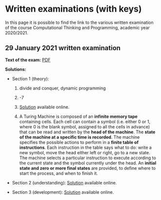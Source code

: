 # Written examinations (with keys)

In this page it is possible to find the link to the various written examination of the course Computational Thinking and Programming, academic year 2020/2021.

## 29 January 2021 written examination

**Text of the exam:** [PDF](./written-examination-2021-01-29.pdf)

**Solutions:**
* Section 1 (theory):
  1. divide and conquer, dynamic programming
     
  2. -7
     
  3. [Solution](https://comp-think.github.io/exercises/development/beginner/exercise-17) available online.
  
  4. A Turing Machine is composed of an **infinite memory tape** containing cells. Each cell can contain a symbol (i.e. either 0 or 1, where 0 is the blank symbol, assigned to all the cells in advance) that can be read and written by the **head of the machine**. The **state of the machine at a specific time is recorded**. The machine specifies the possible actions to perform in a **finite table of instructions**. Each instruction in the table says what to do: write a new symbol, move the head either left or right, go to a new state. The machine selects a particular instruction to execute according to the current state and the symbol currently under the head. An **initial state and zero or more final states** are provided, to define where to start the process, and when to finish it.

* Section 2 (understanding): [Solution](https://comp-think.github.io/exercises/understanding/advanced/exercise-20) available online.

* Section 3 (development): [Solution](https://comp-think.github.io/exercises/development/advanced/exercise-20) available online.
